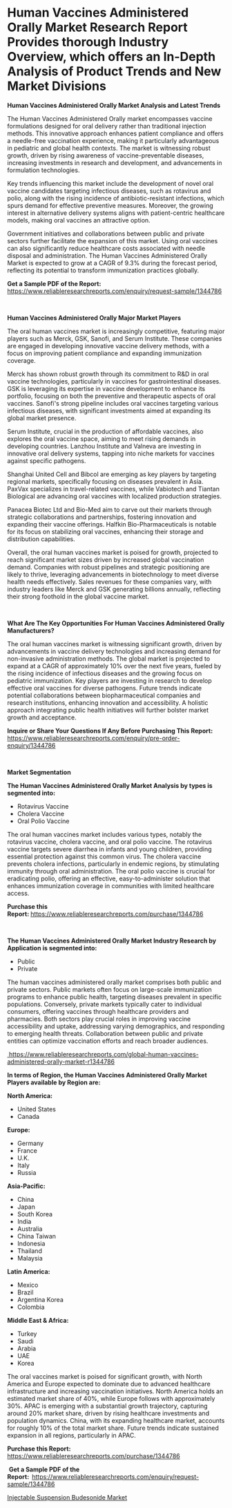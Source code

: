 <p><h1>Human Vaccines Administered Orally Market Research Report Provides thorough Industry Overview, which offers an In-Depth Analysis of Product Trends and New Market Divisions</h1></p><p><strong>Human Vaccines Administered Orally Market Analysis and Latest Trends</strong></p>
<p><p>The Human Vaccines Administered Orally market encompasses vaccine formulations designed for oral delivery rather than traditional injection methods. This innovative approach enhances patient compliance and offers a needle-free vaccination experience, making it particularly advantageous in pediatric and global health contexts. The market is witnessing robust growth, driven by rising awareness of vaccine-preventable diseases, increasing investments in research and development, and advancements in formulation technologies.</p><p>Key trends influencing this market include the development of novel oral vaccine candidates targeting infectious diseases, such as rotavirus and polio, along with the rising incidence of antibiotic-resistant infections, which spurs demand for effective preventive measures. Moreover, the growing interest in alternative delivery systems aligns with patient-centric healthcare models, making oral vaccines an attractive option.</p><p>Government initiatives and collaborations between public and private sectors further facilitate the expansion of this market. Using oral vaccines can also significantly reduce healthcare costs associated with needle disposal and administration. The Human Vaccines Administered Orally Market is expected to grow at a CAGR of 9.3% during the forecast period, reflecting its potential to transform immunization practices globally.</p></p>
<p><strong>Get a Sample PDF of the Report:&nbsp;</strong> <a href="https://www.reliableresearchreports.com/enquiry/request-sample/1344786?utm_campaign=3315&utm_medium=2&utm_source=Github&utm_content=ia&utm_term=09032025&utm_id=human-vaccines-administered-orally">https://www.reliableresearchreports.com/enquiry/request-sample/1344786</a></p>
<p>&nbsp;</p>
<p><strong>Human Vaccines Administered Orally Major Market Players</strong></p>
<p><p>The oral human vaccines market is increasingly competitive, featuring major players such as Merck, GSK, Sanofi, and Serum Institute. These companies are engaged in developing innovative vaccine delivery methods, with a focus on improving patient compliance and expanding immunization coverage.</p><p>Merck has shown robust growth through its commitment to R&D in oral vaccine technologies, particularly in vaccines for gastrointestinal diseases. GSK is leveraging its expertise in vaccine development to enhance its portfolio, focusing on both the preventive and therapeutic aspects of oral vaccines. Sanofi's strong pipeline includes oral vaccines targeting various infectious diseases, with significant investments aimed at expanding its global market presence.</p><p>Serum Institute, crucial in the production of affordable vaccines, also explores the oral vaccine space, aiming to meet rising demands in developing countries. Lanzhou Institute and Valneva are investing in innovative oral delivery systems, tapping into niche markets for vaccines against specific pathogens.</p><p>Shanghai United Cell and Bibcol are emerging as key players by targeting regional markets, specifically focusing on diseases prevalent in Asia. PaxVax specializes in travel-related vaccines, while Vabiotech and Tiantan Biological are advancing oral vaccines with localized production strategies.</p><p>Panacea Biotec Ltd and Bio-Med aim to carve out their markets through strategic collaborations and partnerships, fostering innovation and expanding their vaccine offerings. Halfkin Bio-Pharmaceuticals is notable for its focus on stabilizing oral vaccines, enhancing their storage and distribution capabilities.</p><p>Overall, the oral human vaccines market is poised for growth, projected to reach significant market sizes driven by increased global vaccination demand. Companies with robust pipelines and strategic positioning are likely to thrive, leveraging advancements in biotechnology to meet diverse health needs effectively. Sales revenues for these companies vary, with industry leaders like Merck and GSK generating billions annually, reflecting their strong foothold in the global vaccine market.</p></p>
<p>&nbsp;</p>
<p><strong>What Are The Key Opportunities For Human Vaccines Administered Orally Manufacturers?</strong></p>
<p><p>The oral human vaccines market is witnessing significant growth, driven by advancements in vaccine delivery technologies and increasing demand for non-invasive administration methods. The global market is projected to expand at a CAGR of approximately 10% over the next five years, fueled by the rising incidence of infectious diseases and the growing focus on pediatric immunization. Key players are investing in research to develop effective oral vaccines for diverse pathogens. Future trends indicate potential collaborations between biopharmaceutical companies and research institutions, enhancing innovation and accessibility. A holistic approach integrating public health initiatives will further bolster market growth and acceptance.</p></p>
<p><strong>Inquire or Share Your Questions If Any Before Purchasing This Report:</strong> <a href="https://www.reliableresearchreports.com/enquiry/pre-order-enquiry/1344786?utm_campaign=3315&utm_medium=2&utm_source=Github&utm_content=ia&utm_term=09032025&utm_id=human-vaccines-administered-orally">https://www.reliableresearchreports.com/enquiry/pre-order-enquiry/1344786</a></p>
<p>&nbsp;</p>
<p><strong>Market Segmentation</strong></p>
<p><strong>The Human Vaccines Administered Orally Market Analysis by types is segmented into:</strong></p>
<p><ul><li>Rotavirus Vaccine</li><li>Cholera Vaccine</li><li>Oral Polio Vaccine</li></ul></p>
<p><p>The oral human vaccines market includes various types, notably the rotavirus vaccine, cholera vaccine, and oral polio vaccine. The rotavirus vaccine targets severe diarrhea in infants and young children, providing essential protection against this common virus. The cholera vaccine prevents cholera infections, particularly in endemic regions, by stimulating immunity through oral administration. The oral polio vaccine is crucial for eradicating polio, offering an effective, easy-to-administer solution that enhances immunization coverage in communities with limited healthcare access.</p></p>
<p><strong>Purchase this Report:&nbsp;</strong><a href="https://www.reliableresearchreports.com/purchase/1344786?utm_campaign=3315&utm_medium=2&utm_source=Github&utm_content=ia&utm_term=09032025&utm_id=human-vaccines-administered-orally">https://www.reliableresearchreports.com/purchase/1344786</a></p>
<p>&nbsp;</p>
<p><strong>The Human Vaccines Administered Orally Market Industry Research by Application is segmented into:</strong></p>
<p><ul><li>Public</li><li>Private</li></ul></p>
<p><p>The human vaccines administered orally market comprises both public and private sectors. Public markets often focus on large-scale immunization programs to enhance public health, targeting diseases prevalent in specific populations. Conversely, private markets typically cater to individual consumers, offering vaccines through healthcare providers and pharmacies. Both sectors play crucial roles in improving vaccine accessibility and uptake, addressing varying demographics, and responding to emerging health threats. Collaboration between public and private entities can optimize vaccination efforts and reach broader audiences.</p></p>
<p><a href="https://www.reliableresearchreports.com/global-human-vaccines-administered-orally-market-r1344786?utm_campaign=3315&utm_medium=2&utm_source=Github&utm_content=ia&utm_term=09032025&utm_id=human-vaccines-administered-orally">&nbsp;https://www.reliableresearchreports.com/global-human-vaccines-administered-orally-market-r1344786</a></p>
<p><strong>In terms of Region, the Human Vaccines Administered Orally Market Players available by Region are:</strong></p>
<p>
    <p> <strong> North America: </strong>
        <ul>
            <li>United States</li>
            <li>Canada</li>
        </ul>
        </p> 
    <p> <strong> Europe: </strong>
        <ul>
            <li>Germany</li>
            <li>France</li>
            <li>U.K.</li>
            <li>Italy</li>
            <li>Russia</li>
        </ul>
        </p> 
    <p> <strong> Asia-Pacific: </strong>
        <ul>
            <li>China</li>
            <li>Japan</li>
            <li>South Korea</li>
            <li>India</li>
            <li>Australia</li>
            <li>China Taiwan</li>
            <li>Indonesia</li>
            <li>Thailand</li>
            <li>Malaysia</li>
        </ul>
        </p> 
    <p> <strong> Latin America: </strong>
        <ul>
            <li>Mexico</li>
            <li>Brazil</li>
            <li>Argentina Korea</li>
            <li>Colombia</li>
        </ul>
        </p> 
    <p> <strong> Middle East & Africa: </strong>
        <ul>
            <li>Turkey</li>
            <li>Saudi</li>
            <li>Arabia</li>
            <li>UAE</li>
            <li>Korea</li>
        </ul>
    </p>
    </p>
<p><p>The oral vaccines market is poised for significant growth, with North America and Europe expected to dominate due to advanced healthcare infrastructure and increasing vaccination initiatives. North America holds an estimated market share of 40%, while Europe follows with approximately 30%. APAC is emerging with a substantial growth trajectory, capturing around 20% market share, driven by rising healthcare investments and population dynamics. China, with its expanding healthcare market, accounts for roughly 10% of the total market share. Future trends indicate sustained expansion in all regions, particularly in APAC.</p></p>
<p><strong>Purchase this Report: </strong><a href="https://www.reliableresearchreports.com/purchase/1344786?utm_campaign=3315&utm_medium=2&utm_source=Github&utm_content=ia&utm_term=09032025&utm_id=human-vaccines-administered-orally">https://www.reliableresearchreports.com/purchase/1344786</a></p>
<p>&nbsp;<strong>Get a Sample PDF of the Report:&nbsp;&nbsp;</strong><a href="https://www.reliableresearchreports.com/enquiry/request-sample/1344786?utm_campaign=3315&utm_medium=2&utm_source=Github&utm_content=ia&utm_term=09032025&utm_id=human-vaccines-administered-orally">https://www.reliableresearchreports.com/enquiry/request-sample/1344786</a></p>
<p><strong></strong></p>
<p><p><a href="https://github.com/sderolza/Market-Research-Report-List-1/blob/main/injectable-suspension-budesonide-market.md?utm_campaign=3315&utm_medium=2&utm_source=Github&utm_content=ia&utm_term=09032025&utm_id=human-vaccines-administered-orally">Injectable Suspension Budesonide Market</a></p></p>
